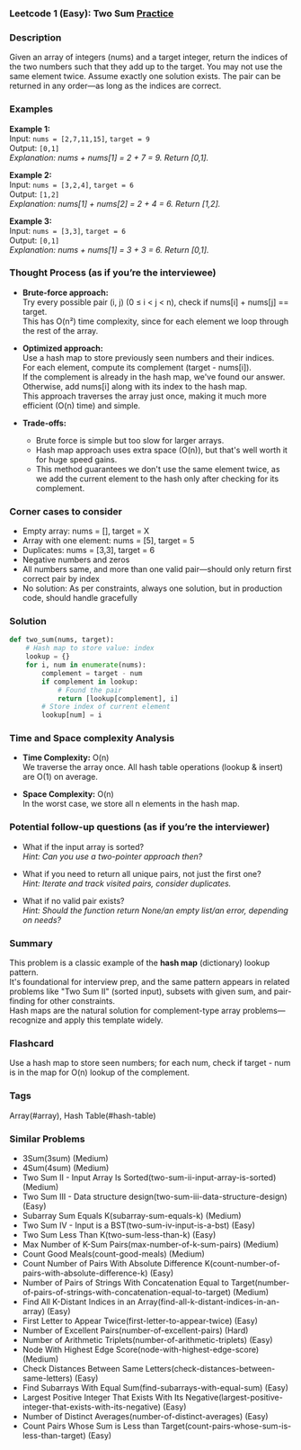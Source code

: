 ### Leetcode 1 (Easy): Two Sum [Practice](https://leetcode.com/problems/two-sum)

### Description  
Given an array of integers (nums) and a target integer, return the indices of the two numbers such that they add up to the target. You may not use the same element twice. Assume exactly one solution exists. The pair can be returned in any order—as long as the indices are correct.

### Examples  

**Example 1:**  
Input: `nums = [2,7,11,15]`, `target = 9`  
Output: `[0,1]`  
*Explanation: nums + nums[1] = 2 + 7 = 9. Return [0,1].*

**Example 2:**  
Input: `nums = [3,2,4]`, `target = 6`  
Output: `[1,2]`  
*Explanation: nums[1] + nums[2] = 2 + 4 = 6. Return [1,2].*

**Example 3:**  
Input: `nums = [3,3]`, `target = 6`  
Output: `[0,1]`  
*Explanation: nums + nums[1] = 3 + 3 = 6. Return [0,1].*


### Thought Process (as if you’re the interviewee)  
- **Brute-force approach:**  
  Try every possible pair (i, j) (0 ≤ i < j < n), check if nums[i] + nums[j] == target.  
  This has O(n²) time complexity, since for each element we loop through the rest of the array.

- **Optimized approach:**  
  Use a hash map to store previously seen numbers and their indices.  
  For each element, compute its complement (target - nums[i]).  
  If the complement is already in the hash map, we've found our answer.  
  Otherwise, add nums[i] along with its index to the hash map.  
  This approach traverses the array just once, making it much more efficient (O(n) time) and simple.

- **Trade-offs:**  
  - Brute force is simple but too slow for larger arrays.  
  - Hash map approach uses extra space (O(n)), but that's well worth it for huge speed gains.  
  - This method guarantees we don't use the same element twice, as we add the current element to the hash only after checking for its complement.

### Corner cases to consider  
- Empty array: nums = [], target = X  
- Array with one element: nums = [5], target = 5  
- Duplicates: nums = [3,3], target = 6  
- Negative numbers and zeros  
- All numbers same, and more than one valid pair—should only return first correct pair by index  
- No solution: As per constraints, always one solution, but in production code, should handle gracefully

### Solution

```python
def two_sum(nums, target):
    # Hash map to store value: index
    lookup = {}
    for i, num in enumerate(nums):
        complement = target - num
        if complement in lookup:
            # Found the pair
            return [lookup[complement], i]
        # Store index of current element
        lookup[num] = i
```

### Time and Space complexity Analysis  

- **Time Complexity:** O(n)  
  We traverse the array once. All hash table operations (lookup & insert) are O(1) on average.

- **Space Complexity:** O(n)  
  In the worst case, we store all n elements in the hash map.


### Potential follow-up questions (as if you’re the interviewer)  

- What if the input array is sorted?  
  *Hint: Can you use a two-pointer approach then?*

- What if you need to return all unique pairs, not just the first one?  
  *Hint: Iterate and track visited pairs, consider duplicates.*

- What if no valid pair exists?  
  *Hint: Should the function return None/an empty list/an error, depending on needs?*

### Summary
This problem is a classic example of the **hash map** (dictionary) lookup pattern.  
It's foundational for interview prep, and the same pattern appears in related problems like "Two Sum II" (sorted input), subsets with given sum, and pair-finding for other constraints.  
Hash maps are the natural solution for complement-type array problems—recognize and apply this template widely.


### Flashcard
Use a hash map to store seen numbers; for each num, check if target - num is in the map for O(n) lookup of the complement.

### Tags
Array(#array), Hash Table(#hash-table)

### Similar Problems
- 3Sum(3sum) (Medium)
- 4Sum(4sum) (Medium)
- Two Sum II - Input Array Is Sorted(two-sum-ii-input-array-is-sorted) (Medium)
- Two Sum III - Data structure design(two-sum-iii-data-structure-design) (Easy)
- Subarray Sum Equals K(subarray-sum-equals-k) (Medium)
- Two Sum IV - Input is a BST(two-sum-iv-input-is-a-bst) (Easy)
- Two Sum Less Than K(two-sum-less-than-k) (Easy)
- Max Number of K-Sum Pairs(max-number-of-k-sum-pairs) (Medium)
- Count Good Meals(count-good-meals) (Medium)
- Count Number of Pairs With Absolute Difference K(count-number-of-pairs-with-absolute-difference-k) (Easy)
- Number of Pairs of Strings With Concatenation Equal to Target(number-of-pairs-of-strings-with-concatenation-equal-to-target) (Medium)
- Find All K-Distant Indices in an Array(find-all-k-distant-indices-in-an-array) (Easy)
- First Letter to Appear Twice(first-letter-to-appear-twice) (Easy)
- Number of Excellent Pairs(number-of-excellent-pairs) (Hard)
- Number of Arithmetic Triplets(number-of-arithmetic-triplets) (Easy)
- Node With Highest Edge Score(node-with-highest-edge-score) (Medium)
- Check Distances Between Same Letters(check-distances-between-same-letters) (Easy)
- Find Subarrays With Equal Sum(find-subarrays-with-equal-sum) (Easy)
- Largest Positive Integer That Exists With Its Negative(largest-positive-integer-that-exists-with-its-negative) (Easy)
- Number of Distinct Averages(number-of-distinct-averages) (Easy)
- Count Pairs Whose Sum is Less than Target(count-pairs-whose-sum-is-less-than-target) (Easy)